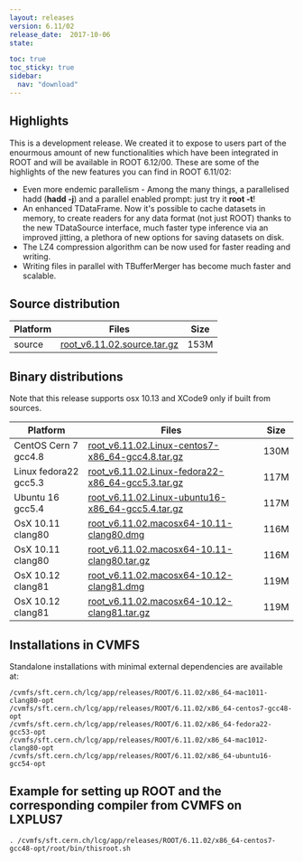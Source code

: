 ```yaml
---
layout: releases
version: 6.11/02
release_date:  2017-10-06
state:

toc: true
toc_sticky: true
sidebar:
  nav: "download"
---
```


## Highlights

This is a development release. We created it to expose to users part of the enourmous amount of new functionalities which have been integrated in ROOT and will be available in ROOT 6.12/00.
These are some of the highlights of the new features you can find in ROOT 6.11/02:

- Even more endemic parallelism - Among the many things, a parallelised hadd (**hadd -j**) and a parallel enabled prompt: just try it **root -t**!
- An enhanced TDataFrame. Now it's possible to cache datasets in memory, to create readers for any data format (not just ROOT) thanks to the new TDataSource interface, much faster type inference via an improved jitting, a plethora of new options for saving  datasets on disk.
- The LZ4 compression algorithm can be now used for faster reading and writing.
- Writing files in parallel with TBufferMerger has become much faster and scalable.

## Source distribution

| Platform       | Files | Size |
|-----------|-------|-----|
| source | [root_v6.11.02.source.tar.gz](https://root.cern.ch/download/root_v6.11.02.source.tar.gz) | 153M |


## Binary distributions

Note that this release supports osx 10.13 and XCode9 only if built from sources.

| Platform       | Files | Size |
|-----------|-------|-----|
| CentOS Cern 7 gcc4.8 | [root_v6.11.02.Linux-centos7-x86_64-gcc4.8.tar.gz](https://root.cern.ch/download/root_v6.11.02.Linux-centos7-x86_64-gcc4.8.tar.gz) | 130M |
| Linux fedora22 gcc5.3 | [root_v6.11.02.Linux-fedora22-x86_64-gcc5.3.tar.gz](https://root.cern.ch/download/root_v6.11.02.Linux-fedora22-x86_64-gcc5.3.tar.gz) | 117M |
| Ubuntu 16 gcc5.4 | [root_v6.11.02.Linux-ubuntu16-x86_64-gcc5.4.tar.gz](https://root.cern.ch/download/root_v6.11.02.Linux-ubuntu16-x86_64-gcc5.4.tar.gz) | 117M |
| OsX 10.11 clang80 | [root_v6.11.02.macosx64-10.11-clang80.dmg](https://root.cern.ch/download/root_v6.11.02.macosx64-10.11-clang80.dmg) | 116M |
| OsX 10.11 clang80 | [root_v6.11.02.macosx64-10.11-clang80.tar.gz](https://root.cern.ch/download/root_v6.11.02.macosx64-10.11-clang80.tar.gz) | 116M |
| OsX 10.12 clang81 | [root_v6.11.02.macosx64-10.12-clang81.dmg](https://root.cern.ch/download/root_v6.11.02.macosx64-10.12-clang81.dmg) | 119M |
| OsX 10.12 clang81 | [root_v6.11.02.macosx64-10.12-clang81.tar.gz](https://root.cern.ch/download/root_v6.11.02.macosx64-10.12-clang81.tar.gz) | 119M |

## Installations in CVMFS

Standalone installations with minimal external dependencies are available at:
~~~
/cvmfs/sft.cern.ch/lcg/app/releases/ROOT/6.11.02/x86_64-mac1011-clang80-opt
/cvmfs/sft.cern.ch/lcg/app/releases/ROOT/6.11.02/x86_64-centos7-gcc48-opt
/cvmfs/sft.cern.ch/lcg/app/releases/ROOT/6.11.02/x86_64-fedora22-gcc53-opt
/cvmfs/sft.cern.ch/lcg/app/releases/ROOT/6.11.02/x86_64-mac1012-clang80-opt
/cvmfs/sft.cern.ch/lcg/app/releases/ROOT/6.11.02/x86_64-ubuntu16-gcc54-opt
~~~


## Example for setting up ROOT and the corresponding compiler from CVMFS on LXPLUS7

~~~
. /cvmfs/sft.cern.ch/lcg/app/releases/ROOT/6.11.02/x86_64-centos7-gcc48-opt/root/bin/thisroot.sh
~~~
